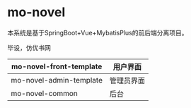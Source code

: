# mo-novel

本系统是基于SpringBoot+Vue+MybatisPlus的前后端分离项目。

 毕设，仿优书网

| mo-novel-front-template | 用户界面   |
| ----------------------- | ---------- |
| mo-novel-admin-template | 管理员界面 |
| mo-novel-common         | 后台       |


